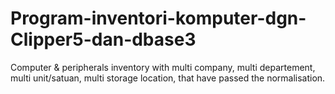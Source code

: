 # Program-inventori-komputer-dgn-Clipper5-dan-dbase3
Computer &amp; peripherals inventory with multi company, multi departement, multi unit/satuan, multi storage location, that have passed the normalisation.
